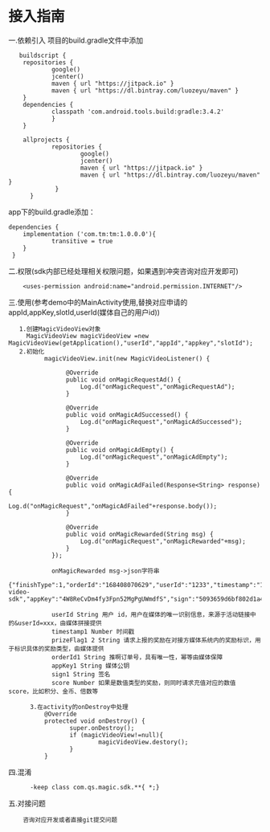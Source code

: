 # 接入指南
一.依赖引入
项目的build.gradle文件中添加
       
       buildscript {
        repositories {
                google()
                jcenter()
                maven { url "https://jitpack.io" }
                maven { url "https://dl.bintray.com/luozeyu/maven" }
        }
        dependencies {
                classpath 'com.android.tools.build:gradle:3.4.2'
                }
        }

        allprojects {
                repositories {
                        google()
                        jcenter()
                        maven { url "https://jitpack.io" }
                        maven { url "https://dl.bintray.com/luozeyu/maven" }
                 }
          }

app下的build.gradle添加：

    dependencies {
        implementation ('com.tm:tm:1.0.0.0'){
                transitive = true
        }
     }

二.权限(sdk内部已经处理相关权限问题，如果遇到冲突咨询对应开发即可)

        <uses-permission android:name="android.permission.INTERNET"/>
   
三.使用(参考demo中的MainActivity使用,替换对应申请的appId,appKey,slotId,userId(媒体自己的用户id))

       1.创建MagicVideoView对象
         MagicVideoView magicVideoView =new MagicVideoView(getApplication(),"userId","appId","appkey","slotId");
       2.初始化
              magicVideoView.init(new MagicVideoListener() {

                    @Override
                    public void onMagicRequestAd() {
                        Log.d("onMagicRequest","onMagicRequestAd");
                    }

                    @Override
                    public void onMagicAdSuccessed() {
                        Log.d("onMagicRequest","onMagicAdSuccessed");
                    }

                    @Override
                    public void onMagicAdEmpty() {
                        Log.d("onMagicRequest","onMagicAdEmpty");
                    }

                    @Override
                    public void onMagicAdFailed(Response<String> response) {
                        Log.d("onMagicRequest","onMagicAdFailed"+response.body());
                    }

                    @Override
                    public void onMagicRewarded(String msg) {
                        Log.d("onMagicRequest","onMagicRewarded"+msg);
                    }
                });
                
                onMagicRewarded msg->json字符串
                {"finishType":1,"orderId":"168408070629","userId":"1233","timestamp":"1566791113031","prizeFlag":"ecb-video-sdk","appKey":"4W8ReCvDm4fy3Fpn52MgPgUWmdfS","sign":"5093659d6bf802d1a407df81d6aab9f9","score":null,"reason":"-1","url":null}
                
                userId String 用户 id，用户在媒体的唯一识别信息，来源于活动链接中的&userId=xxx，由媒体拼接提供
                timestamp1 Number 时间戳
                prizeFlag1 2 String 请求上报的奖励在对接方媒体系统内的奖励标识，用于标识具体的奖励类型，由媒体提供
                orderId1 String 推啊订单号，具有唯一性，幂等由媒体保障
                appKey1 String 媒体公钥
                sign1 String 签名
                score Number 如果是数值类型的奖励，则同时请求充值对应的数值 score，比如积分、金币、倍数等
                
          3.在activity的onDestroy中处理
              @Override
              protected void onDestroy() {
                     super.onDestroy();
                     if (magicVideoView!=null){
                             magicVideoView.destory();
                     }
              }
                
四.混淆

          -keep class com.qs.magic.sdk.**{ *;}     

五.对接问题

        咨询对应开发或者直接git提交问题
